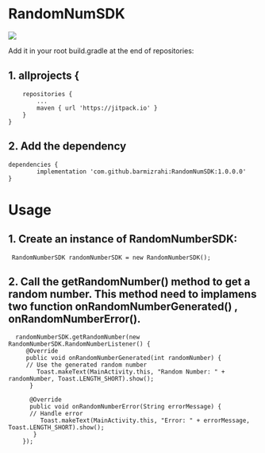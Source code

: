 # RandomNumSDK

[![](https://jitpack.io/v/barmizrahi/RandomNumSDK.svg)](https://jitpack.io/#barmizrahi/RandomNumSDK)

Add it in your root build.gradle at the end of repositories:

## 1. allprojects {
		repositories {
			...
			maven { url 'https://jitpack.io' }
		}
	}
  
## 2. Add the dependency

	dependencies {
	        implementation 'com.github.barmizrahi:RandomNumSDK:1.0.0.0'
	}
  
  # Usage
  
  ## 1. Create an instance of RandomNumberSDK:

     RandomNumberSDK randomNumberSDK = new RandomNumberSDK();
     
   ## 2. Call the getRandomNumber() method to get a random number. This method need to implamens two function onRandomNumberGenerated() , onRandomNumberError().
   
      randomNumberSDK.getRandomNumber(new RandomNumberSDK.RandomNumberListener() {
         @Override
         public void onRandomNumberGenerated(int randomNumber) {
         // Use the generated random number
            Toast.makeText(MainActivity.this, "Random Number: " + randomNumber, Toast.LENGTH_SHORT).show();
          }

          @Override
          public void onRandomNumberError(String errorMessage) {
          // Handle error
             Toast.makeText(MainActivity.this, "Error: " + errorMessage, Toast.LENGTH_SHORT).show();
           }
        });
